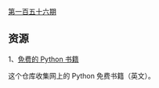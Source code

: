 [第一百五十六期](https://github.com/ruanyf/weekly/blob/master/docs/issue-156.md)

## 资源

1、[免费的 Python 书籍](https://github.com/pamoroso/free-python-books)

这个仓库收集网上的 Python 免费书籍（英文）。